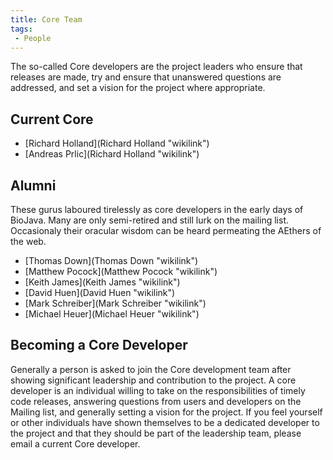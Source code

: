 ```yaml
---
title: Core Team
tags:
 - People
---
```


The so-called Core developers are the project leaders who ensure that
releases are made, try and ensure that unanswered questions are
addressed, and set a vision for the project where appropriate.

Current Core
------------

-   [Richard Holland](Richard Holland "wikilink")
-   [Andreas Prlic](Richard Holland "wikilink")

Alumni
------

These gurus laboured tirelessly as core developers in the early days of
BioJava. Many are only semi-retired and still lurk on the mailing list.
Occasionaly their oracular wisdom can be heard permeating the AEthers of
the web.

-   [Thomas Down](Thomas Down "wikilink")
-   [Matthew Pocock](Matthew Pocock "wikilink")
-   [Keith James](Keith James "wikilink")
-   [David Huen](David Huen "wikilink")
-   [Mark Schreiber](Mark Schreiber "wikilink")
-   [Michael Heuer](Michael Heuer "wikilink")

Becoming a Core Developer
-------------------------

Generally a person is asked to join the Core development team after
showing significant leadership and contribution to the project. A core
developer is an individual willing to take on the responsibilities of
timely code releases, answering questions from users and developers on
the Mailing list, and generally setting a vision for the project. If you
feel yourself or other individuals have shown themselves to be a
dedicated developer to the project and that they should be part of the
leadership team, please email a current Core developer.
